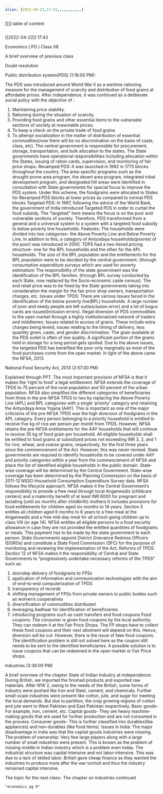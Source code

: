 ```yaml
---
alias: [2022-04-22,17:43,,,,,,,,,,,]
---
```

[[]]
table of content
```toc
```

[[2022-04-22]] 17:43

Economics ( PG ) Class 08

A brief overview of previous class

Doubt resolution

Public distribution system(PDS) (1:18:00 PM):

The PDS was introduced around World War II as a wartime rationing measure for the management of scarcity and distribution of food grains at affordable prices.
After independence, it was continued as a deliberate social policy with the objective of :
1. Maintaining price stability.
2. Rationing during the situation of scarcity.
3. Providing food grains and other essential items to the vulnerable sections of society at reasonable prices.
4. To keep a check on the private trade of food grains
5. To attempt socialization in the matter of distribution of essential commodities(now there will be no discrimination on the basis of caste, class, etc).
The central government is responsible for procurement, storage, transportation, and bulk allocation to the states.
The State governments have operational responsibilities including allocation within the States, issuing of ration cards, supervision, and monitoring of fair price shops.
Revamped PDS:
It was launched in 1992 in 1775 blocks throughout the country. The area-specific programs such as the drought-prone area program, the desert area program, integrated tribal development program, and designated hill areas were identified in consultation with State governments for special focus to improve the PDS system.
Under this scheme, the foodgrains were allocated to States for Revamped PDS blocks at lower prices as compared to normal PDS blocks
Targeted PDS:
In 1997, following the advice of the World Bank, the government of India introduced Targeted PDS in order to curtail the food subsidy. 
The "targeted" here means the focus is on the poor and vulnerable sections of society. Therefore, PDS transformed from a general and a universal system to a system with a targeted food subsidy to below poverty line households.
Features:
The households were divided into two categories- the Above Poverty Line and Below Poverty Line. In addition to this, a category of Antyodaya households(poorest of the poor) was introduced in 2000.
TDPS had a two-tiered pricing structure- one for the BPL households and the other for the APL households. The size of the BPL population and the entitlements for the BPL population were to be decided by the central government. (through consumption expenditure surveys which are used for poverty estimation)
The responsibility of the state government was the identification of the BPL families. (through BPL survey conducted by each State, now replaced by the Socio-economic caste census).
The end retail price was to be fixed by the State governments taking into consideration the margin for the fair price shop owners, transportation charges, etc.
Issues under TPDS:
There are various issues faced in the identification of the below poverty line(BPL) households. A large number of poor and needy people are left out(exclusion error) and a lot of bogus cards are issued(inclusion errors).
Illegal diversion of PDS commodities to the open market through a highly institutionalized network of traders and middlemen.
Issues related to access of grains. These include extra charges being levied, issues relating to the timing of delivery, less quantity given, caste, and gender discrimination.
The grain available at the PDS outlet is often of low quality. A significant portion of the grains held in storage for a long period gets spoiled.
Due to the above issues, the targeted PDS has benefited the poor only marginally as most of the food purchases come from the open market.
In light of the above came the NFSA, 2013.

National Food Security Act, 2013 (2:57:00 PM)

Explained through PPT.
The most important provision of NFSA is that it makes the ‘right to food’ a legal entitlement.
NFSA extends the coverage of TPDS to 75 percent of the rural population and 50 percent of the urban population.
NFSA also simplifies the different categories of beneficiaries from three in the pre-NFSA TPDS to two by replacing the Above Poverty Line (APL) and BPL categories with a single ‘priority’ category and retaining the Antyodaya Anna Yojana (AAY). This is important as one of the major criticisms of the pre-NFSA TPDS was the high diversion of foodgrains in the APL category.
Every person belonging to a priority household is entitled to receive five kg of rice per person per month from TPDS. However, NFSA retains the pre-NFSA entitlements for the AAY households that will continue to receive 35 kg of food grain per household.
All eligible households shall be entitled to food grains at subsidized prices not exceeding INR 3, 2, and 1 for rice, wheat, and coarse grains, respectively, for the first three years since the commencement of the Act. However, this was never revised.
State governments are required to identify households to be covered under AAY and priority categories within a year from the commencement of NFSA and place the list of identified eligible households in the public domain.
State-wise coverage will be determined by the Central Government. State-wise coverage has been determined by the Planning Commission on the basis of 2011-12 NSSO Household Consumption Expenditure Survey data.
NFSA follows the lifecycle approach. NFSA makes it the Central Government’s responsibility to provide a free meal through local Anganwadis (childcare centers) and a maternity benefit of at least INR 6000 for pregnant and lactating (until six months after childbirth) mothers It includes provisions for food entitlements for children aged six months to 14 years. Section 5 entitles all children aged 6 months to 6 years to a free meal at the Anganwadis and a free mid-day meal for all school-going children up to class VIII (or age 14). 
NFSA entitles all eligible persons to a food security allowance in case they are not provided the entitled quantities of foodgrains or meals. This payment has to be made by the state government to each person.
State Governments appoint District Grievance Redress Officers (DGROs) and constitute a State Food Commission (SFC) for the purpose of monitoring and reviewing the implementation of the Act.
Reforms of TPDS: Section 12 of NFSA makes it the responsibility of Central and State Governments to “progressively undertake necessary reforms of the TPDS” such as:
1. doorstep delivery of foodgrains to FPSs
2. application of information and communication technologies with the aim of end-to-end computerization of TPDS
3. transparency of records
4. shifting management of FPSs from private owners to public bodies such as women’s cooperatives
5. diversification of commodities distributed
6. leveraging Aadhaar for identification of beneficiaries
7. introducing programs such as cash transfers and food coupons
Food coupons:
The consumer is given food coupons by the local authority. They can redeem it at the Fair Price Shops.
The FP shops have to collect these food coupons and their next allotment will depend on this. Hence, diversion will be cut. However, there is the issue of fake food coupons.
The identification problem is still not solved here as the coupon still needs to be sent to the identified beneficiaries.
A possible solution is to issue coupons that can be redeemed in the open market or Fair Price shops.

Industries (3:38:00 PM)

A brief overview of the chapter
State of Indian Industry at independence:
During British, we imported the finished products and exported raw materials.
After WW 2, owing to the needs of the British, some forms of industry were pushed like Iron and Steel, cement, and chemicals.
Further small-scale industries were present like cotton, jute, and sugar for meeting the local demands. But due to partition, the crop growing regions of cotton and jute went to West Pakistan and East Pakistan respectively.
Basic goods- For example, iron, cement, etc.
Capital goods- They are heavy machine-making goods that are used for further production and are not consumed in the process.
Consumer goods- This is further classified into durables(like appliances) and non-durables (like food items).
Issues in India:
The major disadvantage in India was that the capital goods industries were missing.
The problem of ownership: Very few large players along with a large number of small industries were present. This is known as the problem of missing middle in Indian industry which is a problem even today. 
The industrial structure was capital intensive and not labor-intensive. This was due to a lack of skilled labor. British gave cheap finance as they wanted the industries to produce more after the war turmoil and thus the industry remained capital intensive. 

The topic for the next class- The chapter on industries continued
```query
"economics pg 8"
```